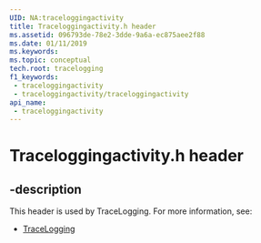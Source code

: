 ```yaml
---
UID: NA:traceloggingactivity
title: Traceloggingactivity.h header
ms.assetid: 096793de-78e2-3dde-9a6a-ec875aee2f88
ms.date: 01/11/2019
ms.keywords: 
ms.topic: conceptual
tech.root: tracelogging
f1_keywords:
 - traceloggingactivity
 - traceloggingactivity/traceloggingactivity
api_name:
 - traceloggingactivity
---
```


# Traceloggingactivity.h header


## -description

This header is used by TraceLogging. For more information, see:

- [TraceLogging](../_tracelogging/index.md)

